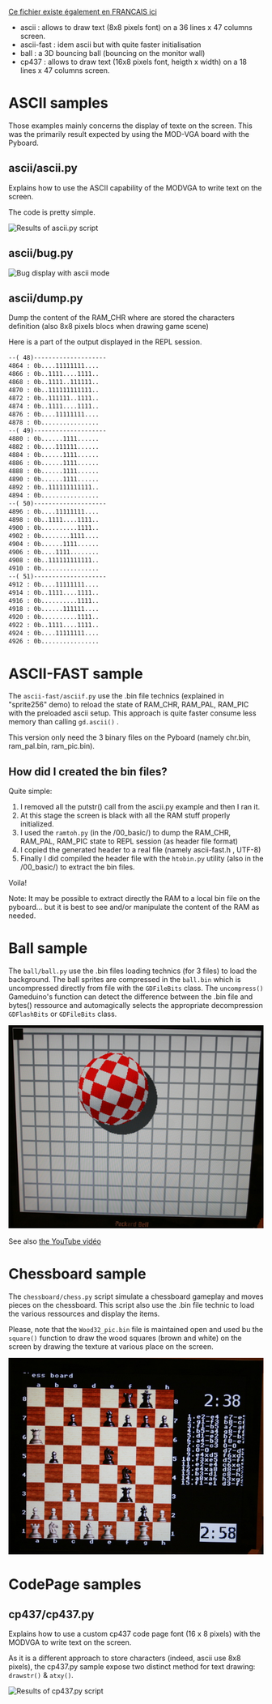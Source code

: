 [Ce fichier existe également en FRANCAIS ici](README.md)

* ascii : allows to draw text (8x8 pixels font) on a 36 lines x 47 columns screen.
* ascii-fast : idem ascii but with quite faster initialisation
* ball : a 3D bouncing ball (bouncing on the monitor wall)
* cp437 : allows to draw text (16x8 pixels font, heigth x width) on a 18 lines x 47 columns screen.

# ASCII samples

Those examples mainly concerns the display of texte on the screen. This was the primarily result expected by using the MOD-VGA board with the Pyboard.

## ascii/ascii.py
Explains how to use the ASCII capability of the MODVGA to write text on the screen.

The code is pretty simple.

![Results of ascii.py script](ascii.jpg)

## ascii/bug.py

![Bug display with ascii mode](ascii_buggy.jpg)

## ascii/dump.py
Dump the content of the RAM_CHR where are stored the characters definition (also
	8x8 pixels blocs when drawing game scene)

Here is a part of the output displayed in the REPL session.
```
--( 48)--------------------
4864 : 0b....11111111....
4866 : 0b..1111....1111..
4868 : 0b..1111..111111..
4870 : 0b..111111111111..
4872 : 0b..111111..1111..
4874 : 0b..1111....1111..
4876 : 0b....11111111....
4878 : 0b................
--( 49)--------------------
4880 : 0b......1111......
4882 : 0b....111111......
4884 : 0b......1111......
4886 : 0b......1111......
4888 : 0b......1111......
4890 : 0b......1111......
4892 : 0b..111111111111..
4894 : 0b................
--( 50)--------------------
4896 : 0b....11111111....
4898 : 0b..1111....1111..
4900 : 0b..........1111..
4902 : 0b........1111....
4904 : 0b......1111......
4906 : 0b....1111........
4908 : 0b..111111111111..
4910 : 0b................
--( 51)--------------------
4912 : 0b....11111111....
4914 : 0b..1111....1111..
4916 : 0b..........1111..
4918 : 0b......111111....
4920 : 0b..........1111..
4922 : 0b..1111....1111..
4924 : 0b....11111111....
4926 : 0b................
```

# ASCII-FAST sample

The `ascii-fast/asciif.py` use the .bin file technics (explained in "sprite256" demo) to reload the state of RAM_CHR, RAM_PAL, RAM_PIC with the preloaded
ascii setup. This approach is quite faster consume less memory than calling `gd.ascii()` .

This version only need the 3 binary files on the Pyboard (namely chr.bin, ram_pal.bin, ram_pic.bin).

## How did I created the bin files?

Quite simple:
1. I removed all the putstr() call from the ascii.py example and then I ran it.
2. At this stage the screen is black with all the RAM stuff properly initialized.
3. I used the `ramtoh.py` (in the /00_basic/) to dump the RAM_CHR, RAM_PAL, RAM_PIC state to REPL session (as header file format)
4. I copied the generated header to a real file (namely ascii-fast.h , UTF-8)
5. Finally I did compiled the header file with the `htobin.py` utility (also in the /00_basic/) to extract the bin files.

Voila!

Note: It may be possible to extract directly the RAM to a local bin file on the pyboard... but it is best to see and/or manipulate the content of the RAM as needed.  

# Ball sample

The `ball/ball.py` use the .bin files loading technics (for 3 files) to load the background. The ball sprites are compressed in the `ball.bin` which is uncompressed directly from file with the `GDFileBits` class. The `uncompress()` Gameduino's function can detect the difference between the .bin file and bytes() ressource and automagically selects the appropriate decompression `GDFlashBits` or `GDFileBits` class.

![Results of ball.py script](ball.jpg)

See also [the YouTube vidéo](https://youtu.be/J0ZjHtXvZoI)

# Chessboard sample

The `chessboard/chess.py` script simulate a chessboard gameplay and moves pieces on the chessboard.
This script also use the .bin file technic to load the various ressources and display the items.

Please, note that the `Wood32_pic.bin` file is maintained open and used bu the `square()` function to draw the wood squares (brown and white) on the screen by drawing the texture at various place on the screen.

![Result of the chess.py script](chess.jpg)


# CodePage samples

## cp437/cp437.py
Explains how to use a custom cp437 code page font (16 x 8 pixels) with the MODVGA to write text on the screen.

As it is a different approach to store characters (indeed, ascii use 8x8 pixels), the cp437.py sample expose two distinct method for text drawing: `drawstr()` & `atxy()`.

![Results of cp437.py script](cp437.jpg)
